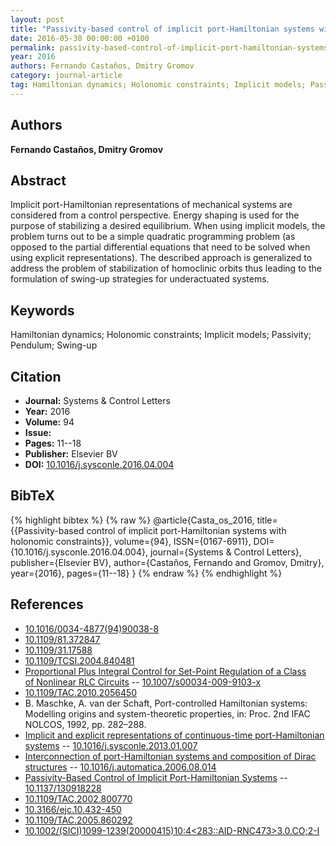 ```yaml
---
layout: post
title: "Passivity-based control of implicit port-Hamiltonian systems with holonomic constraints"
date: 2016-05-30 00:00:00 +0100
permalink: passivity-based-control-of-implicit-port-hamiltonian-systems-with-holonomic-constraints
year: 2016
authors: Fernando Castaños, Dmitry Gromov
category: journal-article
tag: Hamiltonian dynamics; Holonomic constraints; Implicit models; Passivity; Pendulum; Swing-up
---
```

 
## Authors
**Fernando Castaños, Dmitry Gromov**
 
## Abstract
Implicit port-Hamiltonian representations of mechanical systems are considered from a control perspective. Energy shaping is used for the purpose of stabilizing a desired equilibrium. When using implicit models, the problem turns out to be a simple quadratic programming problem (as opposed to the partial differential equations that need to be solved when using explicit representations). The described approach is generalized to address the problem of stabilization of homoclinic orbits thus leading to the formulation of swing-up strategies for underactuated systems.
 
## Keywords
Hamiltonian dynamics; Holonomic constraints; Implicit models; Passivity; Pendulum; Swing-up
 
## Citation
- **Journal:** Systems &amp; Control Letters
- **Year:** 2016
- **Volume:** 94
- **Issue:** 
- **Pages:** 11--18
- **Publisher:** Elsevier BV
- **DOI:** [10.1016/j.sysconle.2016.04.004](https://doi.org/10.1016/j.sysconle.2016.04.004)
 
## BibTeX
{% highlight bibtex %}
{% raw %}
@article{Casta_os_2016,
  title={{Passivity-based control of implicit port-Hamiltonian systems with holonomic constraints}},
  volume={94},
  ISSN={0167-6911},
  DOI={10.1016/j.sysconle.2016.04.004},
  journal={Systems &amp; Control Letters},
  publisher={Elsevier BV},
  author={Castaños, Fernando and Gromov, Dmitry},
  year={2016},
  pages={11--18}
}
{% endraw %}
{% endhighlight %}
 
## References
- [10.1016/0034-4877(94)90038-8](https://doi.org/10.1016/0034-4877(94)90038-8)
- [10.1109/81.372847](https://doi.org/10.1109/81.372847)
- [10.1109/31.17588](https://doi.org/10.1109/31.17588)
- [10.1109/TCSI.2004.840481](https://doi.org/10.1109/TCSI.2004.840481)
- [Proportional Plus Integral Control for Set-Point Regulation of a Class of Nonlinear RLC Circuits](proportional-plus-integral-control-for-set-point-regulation-of-a-class-of-nonlinear-rlc-circuits) -- [10.1007/s00034-009-9103-x](https://doi.org/10.1007/s00034-009-9103-x)
- [10.1109/TAC.2010.2056450](https://doi.org/10.1109/TAC.2010.2056450)
- B. Maschke, A. van der Schaft, Port-controlled Hamiltonian systems: Modelling origins and system-theoretic properties, in: Proc. 2nd IFAC NOLCOS, 1992, pp. 282–288.
- [Implicit and explicit representations of continuous-time port-Hamiltonian systems](implicit-and-explicit-representations-of-continuous-time-port-hamiltonian-systems) -- [10.1016/j.sysconle.2013.01.007](https://doi.org/10.1016/j.sysconle.2013.01.007)
- [Interconnection of port-Hamiltonian systems and composition of Dirac structures](interconnection-of-port-hamiltonian-systems-and-composition-of-dirac-structures) -- [10.1016/j.automatica.2006.08.014](https://doi.org/10.1016/j.automatica.2006.08.014)
- [Passivity-Based Control of Implicit Port-Hamiltonian Systems](passivity-based-control-of-implicit-port-hamiltonian-systems) -- [10.1137/130918228](https://doi.org/10.1137/130918228)
- [10.1109/TAC.2002.800770](https://doi.org/10.1109/TAC.2002.800770)
- [10.3166/ejc.10.432-450](https://doi.org/10.3166/ejc.10.432-450)
- [10.1109/TAC.2005.860292](https://doi.org/10.1109/TAC.2005.860292)
- [10.1002/(SICI)1099-1239(20000415)10:4<283::AID-RNC473>3.0.CO;2-I](https://doi.org/10.1002/(SICI)1099-1239(20000415)10:4<283::AID-RNC473>3.0.CO;2-I)


